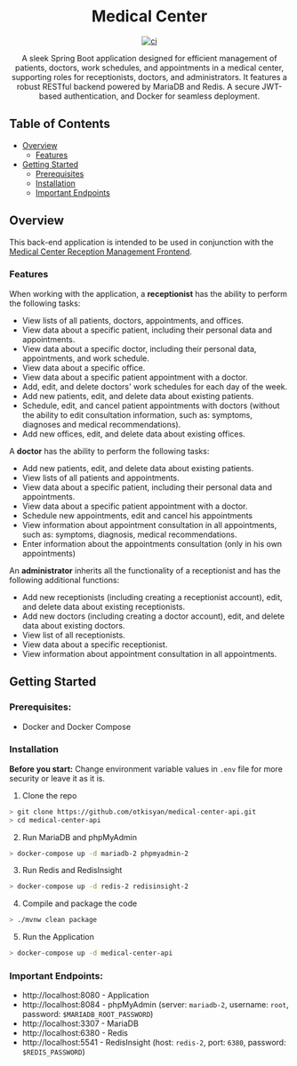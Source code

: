 <h1 align="center">
Medical Center
</h1>
<div align="center">

[![ci](https://github.com/otkisyan/medical-center-api/actions/workflows/ci.yml/badge.svg)](https://github.com/otkisyan/medical-center-api/actions/workflows/ci.yml)

</div>
<p align="center">
A sleek Spring Boot application designed for efficient management of patients, doctors, work schedules, 
and appointments in a medical center, supporting roles for receptionists, doctors, and administrators. 
It features a robust RESTful backend powered by MariaDB and Redis. A secure JWT-based authentication, and Docker for seamless deployment. 
</p>

## Table of Contents

* [Overview](#overview)
    * [Features](#features)
* [Getting Started](#getting-started)
    * [Prerequisites](#prerequisites)
    * [Installation](#installation)
    * [Important Endpoints](#important-endpoints)

## Overview
This back-end application is intended to be used in conjunction 
with the [Medical Center Reception Management Frontend](https://github.com/otkisyan/medical-center-frontend).

### Features

When working with the application, a **receptionist** has the ability to perform the following tasks:

- View lists of all patients, doctors, appointments, and offices.
- View data about a specific patient, including their personal data and appointments.
- View data about a specific doctor, including their personal data, appointments, and work schedule.
- View data about a specific office.
- View data about a specific patient appointment with a doctor.
- Add, edit, and delete doctors' work schedules for each day of the week.
- Add new patients, edit, and delete data about existing patients.
- Schedule, edit, and cancel patient appointments with doctors (without the ability to edit consultation information,
  such as: symptoms, diagnoses and medical recommendations).
- Add new offices, edit, and delete data about existing offices.

A **doctor** has the ability to perform the following tasks:

- Add new patients, edit, and delete data about existing patients.
- View lists of all patients and appointments.
- View data about a specific patient, including their personal data and appointments.
- View data about a specific patient appointment with a doctor.
- Schedule new appointments, edit and cancel his appointments
- View information about appointment consultation in all appointments, such as: symptoms, diagnosis, medical
  recommendations.
- Enter information about the appointments consultation (only in his own appointments)

An **administrator** inherits all the functionality of a receptionist and has the following additional functions:

- Add new receptionists (including creating a receptionist account), edit, and delete data about existing receptionists.
- Add new doctors (including creating a doctor account), edit, and delete data about existing doctors.
- View list of all receptionists.
- View data about a specific receptionist.
- View information about appointment consultation in all appointments.

## Getting Started

### Prerequisites:

- Docker and Docker Compose

### Installation

**Before you start:** Change environment variable values in `.env` file for more security or leave it as it is.

1. Clone the repo

```bash
> git clone https://github.com/otkisyan/medical-center-api.git
> cd medical-center-api
```

2. Run MariaDB and phpMyAdmin

```bash
> docker-compose up -d mariadb-2 phpmyadmin-2
```

3. Run Redis and RedisInsight

```bash
> docker-compose up -d redis-2 redisinsight-2
```

4. Compile and package the code

```bash
> ./mvnw clean package
```

5. Run the Application

```bash
> docker-compose up -d medical-center-api
```

### Important Endpoints:

* http://localhost:8080 - Application
* http://localhost:8084 - phpMyAdmin (server: `mariadb-2`, username: `root`, password: `$MARIADB_ROOT_PASSWORD`)
* http://localhost:3307 - MariaDB
* http://localhost:6380 - Redis
* http://localhost:5541 - RedisInsight (host: `redis-2`, port: `6380`, password: `$REDIS_PASSWORD`)
